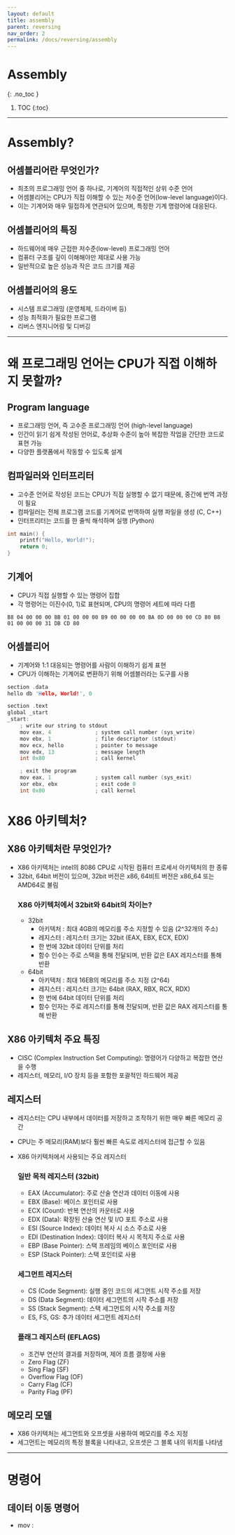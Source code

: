 ```yaml
---
layout: default
title: assembly
parent: reversing
nav_order: 2
permalink: /docs/reversing/assembly
---
```


# Assembly
{: .no_toc }

1. TOC
{:toc}
---

# Assembly?

## 어셈블리어란 무엇인가?
- 최초의 프로그래밍 언어 중 하나로, 기계어의 직접적인 상위 수준 언어
- 어셈블리어는 CPU가 직접 이해할 수 있는 저수준 언어(low-level language)이다.
- 이는 기계어와 매우 밀접하게 연관되어 있으며, 특정한 기계 명령어에 대응된다.

## 어셈블리어의 특징
- 하드웨어에 매우 근접한 저수준(low-level) 프로그래밍 언어
- 컴퓨터 구조를 깊이 이해해야만 제대로 사용 가능
- 일반적으로 높은 성능과 작은 코드 크기를 제공

## 어셈블리어의 용도
- 시스템 프로그래밍 (운영체제, 드라이버 등)
- 성능 최적화가 필요한 프로그램
- 리버스 엔지니어링 및 디버깅

---
# 왜 프로그래밍 언어는 CPU가 직접 이해하지 못할까?

## Program language
- 프로그래밍 언어, 즉 고수준 프로그래밍 언어 (high-level language)
- 인간이 읽기 쉽게 작성된 언어로, 추상화 수준이 높아 복잡한 작업을 간단한 코드로 표현 가능
- 다양한 플랫폼에서 작동할 수 있도록 설계

## 컴파일러와 인터프리터
- 고수준 언어로 작성된 코드는 CPU가 직접 실행할 수 없기 때문에, 중간에 번역 과정이 필요
- 컴파일러는 전체 프로그램 코드를 기계어로 번역하여 실행 파일을 생성 (C, C++)
- 인터프리터는 코드를 한 줄씩 해석하며 실행 (Python)
```c
int main() {
    printf("Hello, World!");
    return 0;
}
```

## 기계어
- CPU가 직접 실행할 수 있는 명령어 집합
- 각 명령어는 이진수(0, 1)로 표현되며, CPU의 명령어 세트에 따라 다름
```binary
B8 04 00 00 00 BB 01 00 00 00 B9 00 00 00 00 BA 0D 00 00 00 CD 80 B8 01 00 00 00 31 DB CD 80
```

## 어셈블리어
- 기계어와 1:1 대응되는 명령어를 사람이 이해하기 쉽게 표현
- CPU가 이해하는 기계어로 변환하기 위해 어셈블러라는 도구를 사용
```c
section .data
hello db 'Hello, World!', 0

section .text
global _start
_start:
    ; write our string to stdout
    mov eax, 4              ; system call number (sys_write)   
    mov ebx, 1              ; file descriptor (stdout)
    mov ecx, hello          ; pointer to message
    mov edx, 13             ; message length
    int 0x80                ; call kernel

    ; exit the program
    mov eax, 1              ; system call number (sys_exit)
    xor ebx, ebx            ; exit code 0
    int 0x80                ; call kernel
```

# X86 아키텍처?

## X86 아키텍처란 무엇인가?
- X86 아키텍처는 intel의 8086 CPU로 시작된 컴퓨터 프로세서 아키텍처의 한 종류
- 32bit, 64bit 버전이 있으며, 32bit 버전은 x86, 64비트 버전은 x86_64 또는 AMD64로 불림
    ### X86 아키텍처에서 32bit와 64bit의 차이는?
    - 32bit 
        - 아키텍처 : 최대 4GB의 메모리를 주소 지정할 수 있음 (2^32개의 주소)
        - 레지스터 : 레지스터 크기는 32bit (EAX, EBX, ECX, EDX)
        - 한 번에 32bit 데이터 단위를 처리
        - 함수 인수는 주로 스택을 통해 전달되며, 반환 값은 EAX 레지스터를 통해 반환
    - 64bit 
        - 아키텍처 : 최대 16EB의 메모리를 주소 지정 (2^64)
        - 레지스터 : 레지스터 크기는 64bit (RAX, RBX, RCX, RDX)
        - 한 번에 64bit 데이터 단위를 처리
        - 함수 인자는 주로 레지스터를 통해 전달되며, 반환 값은 RAX 레지스터를 통해 반환

## X86 아키텍처 주요 특징
- CISC (Complex Instruction Set Computing): 명령어가 다양하고 복잡한 연산을 수행
- 레지스터, 메모리, I/O 장치 등을 포함한 포괄적인 하드웨어 제공

## 레지스터
- 레지스터는 CPU 내부에서 데이터를 저장하고 조작하기 위한 매우 빠른 메모리 공간
- CPU는 주 메모리(RAM)보다 훨씬 빠른 속도로 레지스터에 접근할 수 있음

- X86 아키텍처에서 사용되는 주요 레지스터
    ### 일반 목적 레지스터 (32bit)
    - EAX (Accumulator): 주로 산술 연산과 데이터 이동에 사용
    - EBX (Base): 베이스 포인터로 사용
    - ECX (Count): 반복 연산의 카운터로 사용
    - EDX (Data): 확장된 산술 연산 및 I/O 포트 주소로 사용
    - ESI (Source Index): 데이터 복사 시 소스 주소로 사용
    - EDI (Destination Index): 데이터 복사 시 목적지 주소로 사용
    - EBP (Base Pointer): 스택 프레임의 베이스 포인터로 사용
    - ESP (Stack Pointer): 스택 포인터로 사용

    ### 세그먼트 레지스터
    - CS (Code Segment): 실행 중인 코드의 세그먼트 시작 주소를 저장
    - DS (Data Segment): 데이터 세그먼트의 시작 주소를 저장
    - SS (Stack Segment): 스택 세그먼트의 시작 주소를 저장
    - ES, FS, GS: 추가 데이터 세그먼트 레지스터

    ### 플래그 레지스터 (EFLAGS)
    - 조건부 연산의 결과를 저장하며, 제어 흐름 결정에 사용
    - Zero Flag (ZF)
    - Sing Flag (SF)
    - Overflow Flag (OF)
    - Carry Flag (CF)
    - Parity Flag (PF)

## 메모리 모델
- X86 아키텍처는 세그먼트와 오프셋을 사용하여 메모리를 주소 지정
- 세그먼트는 메모리의 특정 블록을 나타내고, 오프셋은 그 블록 내의 위치를 나타냄

---

# 명령어

## 데이터 이동 명령어 
- mov : 